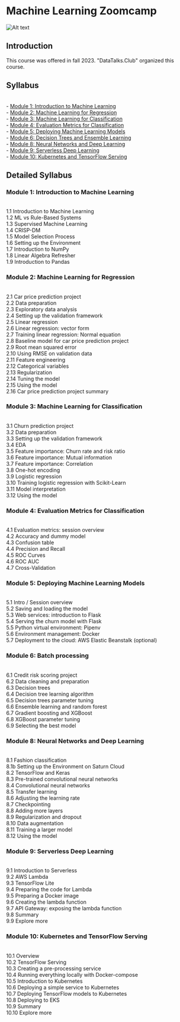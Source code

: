 
# Machine Learning Zoomcamp


![Alt text](https://secure.meetupstatic.com/photos/event/c/0/e/f/600_501229391.jpeg)


## Introduction

This course was offered in fall 2023. "DataTalks.Club" organized this course.

## Syllabus
<br> - [Module 1: Introduction to Machine Learning](#module1)
<br> - [Module 2: Machine Learning for Regression](#module2)
<br> - [Module 3: Machine Learning for Classification](#module3)
<br> - [Module 4: Evaluation Metrics for Classification](#module4)
<br> - [Module 5: Deploying Machine Learning Models](#module5)
<br> - [Module 6: Decision Trees and Ensemble Learning](#module6)
<br> - [Module 8: Neural Networks and Deep Learning](#module8)
<br> - [Module 9: Serverless Deep Learning](#module9)
<br> - [Module 10: Kubernetes and TensorFlow Serving](#module10)

## Detailed Syllabus

### Module 1: Introduction to Machine Learning <a name="module1"></a>
<br> 1.1 Introduction to Machine Learning
<br> 1.2 ML vs Rule-Based Systems
<br> 1.3 Supervised Machine Learning
<br> 1.4 CRISP-DM
<br> 1.5 Model Selection Process
<br> 1.6 Setting up the Environment
<br> 1.7 Introduction to NumPy
<br> 1.8 Linear Algebra Refresher
<br> 1.9 Introduction to Pandas

### Module 2: Machine Learning for Regression <a name="module2"></a>
<br> 2.1 Car price prediction project
<br> 2.2 Data preparation
<br> 2.3 Exploratory data analysis
<br> 2.4 Setting up the validation framework
<br> 2.5 Linear regression
<br> 2.6 Linear regression: vector form
<br> 2.7 Training linear regression: Normal equation
<br> 2.8 Baseline model for car price prediction project
<br> 2.9 Root mean squared error
<br> 2.10 Using RMSE on validation data
<br> 2.11 Feature engineering
<br> 2.12 Categorical variables
<br> 2.13 Regularization
<br> 2.14 Tuning the model
<br> 2.15 Using the model
<br> 2.16 Car price prediction project summary

### Module 3: Machine Learning for Classification <a name="module3"></a>
<br> 3.1 Churn prediction project
<br> 3.2 Data preparation
<br> 3.3 Setting up the validation framework
<br> 3.4 EDA
<br> 3.5 Feature importance: Churn rate and risk ratio
<br> 3.6 Feature importance: Mutual information
<br> 3.7 Feature importance: Correlation
<br> 3.8 One-hot encoding
<br> 3.9 Logistic regression
<br> 3.10 Training logistic regression with Scikit-Learn
<br> 3.11 Model interpretation
<br> 3.12 Using the model

### Module 4: Evaluation Metrics for Classification <a name="module4"></a>
<br> 4.1 Evaluation metrics: session overview
<br> 4.2 Accuracy and dummy model
<br> 4.3 Confusion table
<br> 4.4 Precision and Recall
<br> 4.5 ROC Curves
<br> 4.6 ROC AUC
<br> 4.7 Cross-Validation

### Module 5: Deploying Machine Learning Models <a name="module5"></a>
<br> 5.1 Intro / Session overview
<br> 5.2 Saving and loading the model
<br> 5.3 Web services: introduction to Flask
<br> 5.4 Serving the churn model with Flask
<br> 5.5 Python virtual environment: Pipenv
<br> 5.6 Environment management: Docker
<br> 5.7 Deployment to the cloud: AWS Elastic Beanstalk (optional)

### Module 6: Batch processing <a name="module6"></a>
<br> 6.1 Credit risk scoring project
<br> 6.2 Data cleaning and preparation
<br> 6.3 Decision trees
<br> 6.4 Decision tree learning algorithm
<br> 6.5 Decision trees parameter tuning
<br> 6.6 Ensemble learning and random forest
<br> 6.7 Gradient boosting and XGBoost
<br> 6.8 XGBoost parameter tuning
<br> 6.9 Selecting the best model

### Module 8: Neural Networks and Deep Learning <a name="module8"></a>
<br> 8.1 Fashion classification
<br> 8.1b Setting up the Environment on Saturn Cloud
<br> 8.2 TensorFlow and Keras
<br> 8.3 Pre-trained convolutional neural networks
<br> 8.4 Convolutional neural networks
<br> 8.5 Transfer learning
<br> 8.6 Adjusting the learning rate
<br> 8.7 Checkpointing
<br> 8.8 Adding more layers
<br> 8.9 Regularization and dropout
<br> 8.10 Data augmentation
<br> 8.11 Training a larger model
<br> 8.12 Using the model

### Module 9: Serverless Deep Learning <a name="module9"></a>
<br> 9.1 Introduction to Serverless
<br> 9.2 AWS Lambda
<br> 9.3 TensorFlow Lite
<br> 9.4 Preparing the code for Lambda
<br> 9.5 Preparing a Docker image
<br> 9.6 Creating the lambda function
<br> 9.7 API Gateway: exposing the lambda function
<br> 9.8 Summary
<br> 9.9 Explore more

### Module 10: Kubernetes and TensorFlow Serving <a name="module10"></a>
<br> 10.1 Overview
<br> 10.2 TensorFlow Serving
<br> 10.3 Creating a pre-processing service
<br> 10.4 Running everything locally with Docker-compose
<br> 10.5 Introduction to Kubernetes
<br> 10.6 Deploying a simple service to Kubernetes
<br> 10.7 Deploying TensorFlow models to Kubernetes
<br> 10.8 Deploying to EKS
<br> 10.9 Summary
<br> 10.10 Explore more

